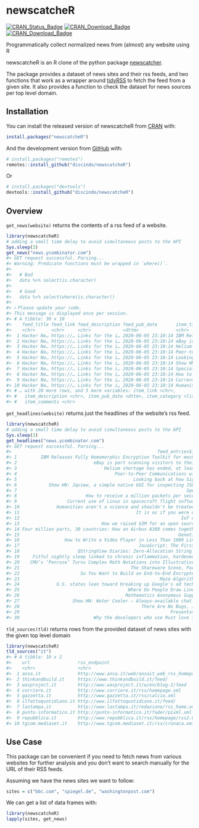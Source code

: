 
<!-- README.md is generated from README.Rmd. Please edit that file -->

# newscatcheR

<!-- badges: start -->

<!-- badges: start -->

[![CRAN\_Status\_Badge](https://www.r-pkg.org/badges/version/newscatcheR)](https://cran.r-project.org/package=newscatcheR)
[![CRAN\_Download\_Badge](http://cranlogs.r-pkg.org/badges/newscatcheR)](https://CRAN.R-project.org/package=newscatcheR)
[![CRAN\_Download\_Badge](http://cranlogs.r-pkg.org/badges/grand-total/newscatcheR)](https://CRAN.R-project.org/package=newscatcheR)

<!-- badges: end -->

Programmatically collect normalized news from (almost) any website using
R

newscatcheR is an R clone of the python package
[newscatcher](https://github.com/kotartemiy/newscatcher).

The package provides a dataset of news sites and their rss feeds, and
two functions that work as a wrapper around
[tidyRSS](https://github.com/RobertMyles/tidyRSS) to fetch the feed from
a given site. It also provides a function to check the dataset for news
sources per top level domain.

## Installation

You can install the released version of newscatcheR from
[CRAN](https://CRAN.R-project.org) with:

``` r
install.packages("newscatcheR")
```

And the development version from [GitHub](https://github.com/) with:

``` r
# install.packages("remotes")
remotes::install_github("discindo/newscatcheR")
```

Or

``` r
# install.packages("devtools")
devtools::install_github("discindo/newscatcheR")
```

## Overview

`get_news(website)` returns the contents of a rss feed of a website.

``` r
library(newscatcheR)
# adding a small time delay to avoid simultaneous posts to the API
Sys.sleep(3)
get_news("news.ycombinator.com")
#> GET request successful. Parsing...
#> Warning: Predicate functions must be wrapped in `where()`.
#> 
#>   # Bad
#>   data %>% select(is.character)
#> 
#>   # Good
#>   data %>% select(where(is.character))
#> 
#> ℹ Please update your code.
#> This message is displayed once per session.
#> # A tibble: 30 x 10
#>    feed_title feed_link feed_description feed_pub_date       item_title
#>    <chr>      <chr>     <chr>            <dttm>              <chr>     
#>  1 Hacker Ne… https://… Links for the i… 2020-06-05 23:10:14 IBM Relea…
#>  2 Hacker Ne… https://… Links for the i… 2020-06-05 23:10:14 eBay is p…
#>  3 Hacker Ne… https://… Links for the i… 2020-06-05 23:10:14 Helium sh…
#>  4 Hacker Ne… https://… Links for the i… 2020-06-05 23:10:14 Peer-to-P…
#>  5 Hacker Ne… https://… Links for the i… 2020-06-05 23:10:14 Looking b…
#>  6 Hacker Ne… https://… Links for the i… 2020-06-05 23:10:14 Show HN: …
#>  7 Hacker Ne… https://… Links for the i… 2020-06-05 23:10:14 Special.f…
#>  8 Hacker Ne… https://… Links for the i… 2020-06-05 23:10:14 How to re…
#>  9 Hacker Ne… https://… Links for the i… 2020-06-05 23:10:14 Current u…
#> 10 Hacker Ne… https://… Links for the i… 2020-06-05 23:10:14 Humanitie…
#> # … with 20 more rows, and 5 more variables: item_link <chr>,
#> #   item_description <chr>, item_pub_date <dttm>, item_category <list>,
#> #   item_comments <chr>
```

`get_headlines(website)` returns just the headlines of the website’s rss
feed.

``` r
library(newscatcheR)
# adding a small time delay to avoid simultaneous posts to the API
Sys.sleep(3)  
get_headlines("news.ycombinator.com")
#> GET request successful. Parsing...
#>                                                       feed_entries$item_title
#> 1         IBM Releases Fully Homomorphic Encryption Toolkit for macOS and iOS
#> 2                             eBay is port scanning visitors to their website
#> 3                                 Helium shortage has ended, at least for now
#> 4                                     Peer-to-Peer Communications with WebRTC
#> 5                                            Looking back at how Signal works
#> 6            Show HN: Jqview, a simple native GUI for inspecting JSON with jq
#> 7                                                                Special.fish
#> 8                          How to receive a million packets per second (2015)
#> 9                   Current use of Linux in spacecraft flight software (2017)
#> 10              Humanities aren't a science and shouldn't be treated like one
#> 11                                            It is as if you were doing work
#> 12                                                             IoT on QuestDB
#> 13                               How we raised $3M for an open source project
#> 14 Four million parts, 30 countries: How an Airbus A380 comes together (2018)
#> 15                                                            Genetic Drawing
#> 16                 How to Write a Video Player in Less Than 1000 Lines (2015)
#> 17                                             JavaScript: The First 20 Years
#> 18                      QStringView Diaries: Zero-Allocation String Splitting
#> 19     Fitful nightly sleep linked to chronic inflammation, hardened arteries
#> 20    CMU’s ‘Penrose’ Turns Complex Math Notations into Illustrative Diagrams
#> 21                                          The Shareware Scene, Part 4: Doom
#> 22                       So You Want to Build an End-to-End Encrypted Web App
#> 23                                                     Maze Algorithms (2011)
#> 24              U.S. states lean toward breaking up Google's ad tech business
#> 25                                         Where Do People Draw Lines? (2008)
#> 26                                        Mathematics Anonymous Support Group
#> 27                    Show HN: Water Cooler – Always-available chat for teams
#> 28                                              There Are No Bugs, Just TODOs
#> 29                                                         Presentation Rules
#> 30                            Why the developers who use Rust love it so much
```

`tld_sources(tld)` returns rows from the provided dataset of news sites
with the given top level domain

``` r
library(newscatcheR)
tld_sources("it")
#> # A tibble: 10 x 2
#>    url                  rss_endpoint                                      
#>    <chr>                <chr>                                             
#>  1 ansa.it              http://www.ansa.it/web/ansait_web_rss_homepage.xml
#>  2 thinkandbuild.it     https://www.thinkandbuild.it/feed/                
#>  3 wasproject.it        http://www.wasproject.it/w/en/blog-2/feed         
#>  4 corriere.it          http://www.corriere.it/rss/homepage.xml           
#>  5 gazzetta.it          http://www.gazzetta.it/rss/calcio.xml             
#>  6 ilfattoquotidiano.it http://www.ilfattoquotidiano.it/feed/             
#>  7 lastampa.it          http://www.lastampa.it/redazione/rss_home.xml     
#>  8 punto-informatico.it http://punto-informatico.it/fader/pixml.xml       
#>  9 repubblica.it        http://www.repubblica.it/rss/homepage/rss2.0.xml  
#> 10 tgcom.mediaset.it    http://www.tgcom.mediaset.it/rss/cronaca.xml
```

## Use Case

This package can be convenient if you need to fetch news from various
websites for further analysis and you don’t want to search manually for
the URL of their RSS feeds.

Assuming we have the news sites we want to follow:

``` r
sites = c("bbc.com", "spiegel.de", "washingtonpost.com")
```

We can get a list of data frames with:

``` r
library(newscatcheR)
lapply(sites, get_news)
```
